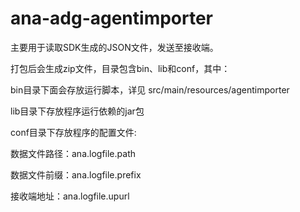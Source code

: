 # ana-adg-agentimporter

主要用于读取SDK生成的JSON文件，发送至接收端。

打包后会生成zip文件，目录包含bin、lib和conf，其中：

bin目录下面会存放运行脚本，详见 src/main/resources/agentimporter

lib目录下存放程序运行依赖的jar包

conf目录下存放程序的配置文件:

数据文件路径：ana.logfile.path

数据文件前缀：ana.logfile.prefix

接收端地址：ana.logfile.upurl